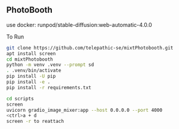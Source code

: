 

## PhotoBooth
use docker: runpod/stable-diffusion:web-automatic-4.0.0

To Run

```bash
git clone https://github.com/telepathic-se/mixtPhotobooth.git
apt install screen
cd mixtPhotobooth
python -m venv .venv --prompt sd
. .venv/bin/activate
pip install -U pip
pip install -e .
pip install -r requirements.txt

cd scripts
screen
uvicorn gradio_image_mixer:app --host 0.0.0.0 --port 4000
<ctrl>a + d
screen -r to reattach

```

